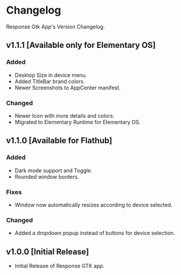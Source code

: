 # Changelog
Response Gtk App's Version Changelog.

## v1.1.1 [Available only for Elementary OS]
### Added
- Desktop Size in device menu.
- Added TitleBar brand colors.
- Newer Screenshots to AppCenter manifest.
### Changed
- Newer Icon with more details and colors.
- Migrated to Elementary Runtime for Elementary OS.

## v1.1.0 [Available for Flathub]
### Added
- Dark mode support and Toggle.
- Rounded window borders.
### Fixes
- Window now automatically resizes according to device selected.
### Changed
- Added a dropdown popup instead of buttons for device selection.

## v1.0.0 [Initial Release]
- Initial Release of Response GTK app.